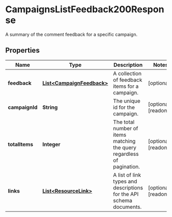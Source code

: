 

# CampaignsListFeedback200Response

A summary of the comment feedback for a specific campaign.

## Properties

| Name | Type | Description | Notes |
|------------ | ------------- | ------------- | -------------|
|**feedback** | [**List&lt;CampaignFeedback&gt;**](CampaignFeedback.md) | A collection of feedback items for a campaign. |  [optional] |
|**campaignId** | **String** | The unique id for the campaign. |  [optional] [readonly] |
|**totalItems** | **Integer** | The total number of items matching the query regardless of pagination. |  [optional] [readonly] |
|**links** | [**List&lt;ResourceLink&gt;**](ResourceLink.md) | A list of link types and descriptions for the API schema documents. |  [optional] [readonly] |



